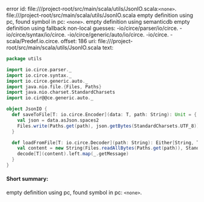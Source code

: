 error id: file://<WORKSPACE>/project-root/src/main/scala/utils/JsonIO.scala:`<none>`.
file://<WORKSPACE>/project-root/src/main/scala/utils/JsonIO.scala
empty definition using pc, found symbol in pc: `<none>`.
empty definition using semanticdb
empty definition using fallback
non-local guesses:
	 -io/circe/parser/io/circe.
	 -io/circe/syntax/io/circe.
	 -io/circe/generic/auto/io/circe.
	 -io/circe.
	 -scala/Predef.io.circe.
offset: 186
uri: file://<WORKSPACE>/project-root/src/main/scala/utils/JsonIO.scala
text:
```scala
package utils

import io.circe.parser._
import io.circe.syntax._
import io.circe.generic.auto._
import java.nio.file.{Files, Paths}
import java.nio.charset.StandardCharsets
import io.cir@@ce.generic.auto._

object JsonIO {
  def saveToFile[T: io.circe.Encoder](data: T, path: String): Unit = {
    val json = data.asJson.spaces2
    Files.write(Paths.get(path), json.getBytes(StandardCharsets.UTF_8))
  }

  def loadFromFile[T: io.circe.Decoder](path: String): Either[String, T] = {
    val content = new String(Files.readAllBytes(Paths.get(path)), StandardCharsets.UTF_8)
    decode[T](content).left.map(_.getMessage)
  }
}
```


#### Short summary: 

empty definition using pc, found symbol in pc: `<none>`.